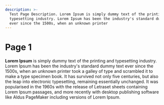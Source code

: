 ```yaml
---
description: >-
  Test Page Description. Lorem Ipsum is simply dummy text of the printing and
  typesetting industry. Lorem Ipsum has been the industry's standard dummy text
  ever since the 1500s, when an unknown printer
---
```


# Page 1

**Lorem Ipsum** is simply dummy text of the printing and typesetting industry. Lorem Ipsum has been the industry's standard dummy text ever since the 1500s, when an unknown printer took a galley of type and scrambled it to make a type specimen book. It has survived not only five centuries, but also the leap into electronic typesetting, remaining essentially unchanged. It was popularised in the 1960s with the release of Letraset sheets containing Lorem Ipsum passages, and more recently with desktop publishing software like Aldus PageMaker including versions of Lorem Ipsum.
